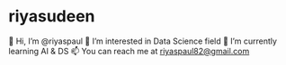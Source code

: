 # riyasudeen
👋 Hi, I’m @riyaspaul 👀 I’m interested in Data Science field 🌱 I’m currently learning AI &amp; DS 📫 You can reach me at riyaspaul82@gmail.com
